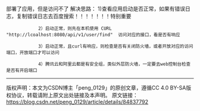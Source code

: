 部署了应用，但是访问不了
            解决思路：
                1)查看应用启动是否正常，如果有错误日志，复制错误日志去百度搜索！！！！！！！特别重要
                    
                2）启动正常，则先在本机使用 CURL "http://lcoalhost:8080/api/v1/user/find"  访问对应的接口，看是否有响应
    
                3）启动正常，且curl有响应，则检查是否有关闭防火墙，或者开放对应的访问端口，开放端口才可以访问
    
                4）腾讯云和阿里云都是有安全组，类似外层防火墙，一定要去web控制台检查是否有开启端口
------------------------------------------------
版权声明：本文为CSDN博主「peng_0129」的原创文章，遵循CC 4.0 BY-SA版权协议，转载请附上原文出处链接及本声明。
原文链接：https://blog.csdn.net/peng_0129/article/details/84837792